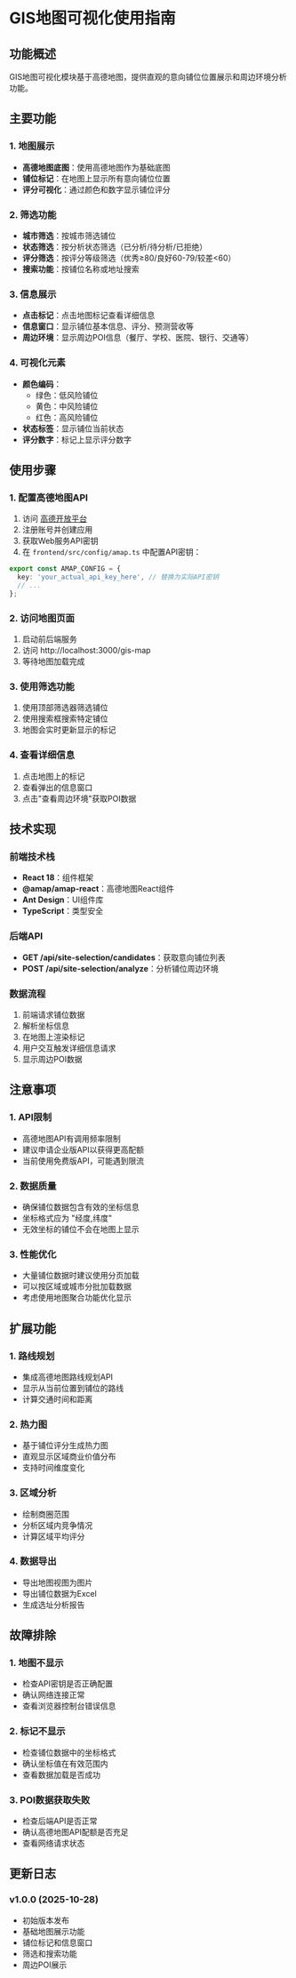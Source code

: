 # GIS地图可视化使用指南

## 功能概述

GIS地图可视化模块基于高德地图，提供直观的意向铺位位置展示和周边环境分析功能。

## 主要功能

### 1. 地图展示
- **高德地图底图**：使用高德地图作为基础底图
- **铺位标记**：在地图上显示所有意向铺位位置
- **评分可视化**：通过颜色和数字显示铺位评分

### 2. 筛选功能
- **城市筛选**：按城市筛选铺位
- **状态筛选**：按分析状态筛选（已分析/待分析/已拒绝）
- **评分筛选**：按评分等级筛选（优秀≥80/良好60-79/较差<60）
- **搜索功能**：按铺位名称或地址搜索

### 3. 信息展示
- **点击标记**：点击地图标记查看详细信息
- **信息窗口**：显示铺位基本信息、评分、预测营收等
- **周边环境**：显示周边POI信息（餐厅、学校、医院、银行、交通等）

### 4. 可视化元素
- **颜色编码**：
  - 绿色：低风险铺位
  - 黄色：中风险铺位  
  - 红色：高风险铺位
- **状态标签**：显示铺位当前状态
- **评分数字**：标记上显示评分数字

## 使用步骤

### 1. 配置高德地图API
1. 访问 [高德开放平台](https://lbs.amap.com/)
2. 注册账号并创建应用
3. 获取Web服务API密钥
4. 在 `frontend/src/config/amap.ts` 中配置API密钥：
```typescript
export const AMAP_CONFIG = {
  key: 'your_actual_api_key_here', // 替换为实际API密钥
  // ...
};
```

### 2. 访问地图页面
1. 启动前后端服务
2. 访问 http://localhost:3000/gis-map
3. 等待地图加载完成

### 3. 使用筛选功能
1. 使用顶部筛选器筛选铺位
2. 使用搜索框搜索特定铺位
3. 地图会实时更新显示的标记

### 4. 查看详细信息
1. 点击地图上的标记
2. 查看弹出的信息窗口
3. 点击"查看周边环境"获取POI数据

## 技术实现

### 前端技术栈
- **React 18**：组件框架
- **@amap/amap-react**：高德地图React组件
- **Ant Design**：UI组件库
- **TypeScript**：类型安全

### 后端API
- **GET /api/site-selection/candidates**：获取意向铺位列表
- **POST /api/site-selection/analyze**：分析铺位周边环境

### 数据流程
1. 前端请求铺位数据
2. 解析坐标信息
3. 在地图上渲染标记
4. 用户交互触发详细信息请求
5. 显示周边POI数据

## 注意事项

### 1. API限制
- 高德地图API有调用频率限制
- 建议申请企业版API以获得更高配额
- 当前使用免费版API，可能遇到限流

### 2. 数据质量
- 确保铺位数据包含有效的坐标信息
- 坐标格式应为 "经度,纬度"
- 无效坐标的铺位不会在地图上显示

### 3. 性能优化
- 大量铺位数据时建议使用分页加载
- 可以按区域或城市分批加载数据
- 考虑使用地图聚合功能优化显示

## 扩展功能

### 1. 路线规划
- 集成高德地图路线规划API
- 显示从当前位置到铺位的路线
- 计算交通时间和距离

### 2. 热力图
- 基于铺位评分生成热力图
- 直观显示区域商业价值分布
- 支持时间维度变化

### 3. 区域分析
- 绘制商圈范围
- 分析区域内竞争情况
- 计算区域平均评分

### 4. 数据导出
- 导出地图视图为图片
- 导出铺位数据为Excel
- 生成选址分析报告

## 故障排除

### 1. 地图不显示
- 检查API密钥是否正确配置
- 确认网络连接正常
- 查看浏览器控制台错误信息

### 2. 标记不显示
- 检查铺位数据中的坐标格式
- 确认坐标值在有效范围内
- 查看数据加载是否成功

### 3. POI数据获取失败
- 检查后端API是否正常
- 确认高德地图API配额是否充足
- 查看网络请求状态

## 更新日志

### v1.0.0 (2025-10-28)
- 初始版本发布
- 基础地图展示功能
- 铺位标记和信息窗口
- 筛选和搜索功能
- 周边POI展示
